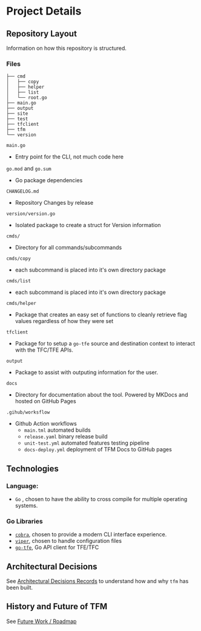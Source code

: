 # Project Details



## Repository Layout
Information on how this repository is structured.

### Files

```
├── cmd
│   ├── copy
│   ├── helper
│   ├── list
│   └── root.go
├── main.go
├── output
├── site
├── test
├── tfclient
├── tfm
└── version
```

`main.go` 

- Entry point for the CLI, not much code here

`go.mod` and `go.sum` 

- Go package dependencies

`CHANGELOG.md` 

- Repository Changes by release

`version/version.go` 

- Isolated package to create a struct for Version information

`cmds/` 

- Directory for all commands/subcommands

`cmds/copy` 

- each subcommand is placed into it's own directory package

`cmds/list`

- each subcommand is placed into it's own directory package


`cmds/helper` 

- Package that creates an easy set of functions to cleanly retrieve flag values regardless of how they were set


`tfclient` 

- Package for to setup a `go-tfe` source and destination context to interact with the TFC/TFE APIs. 


`output` 

- Package to assist with outputing information for the user. 

`docs` 

- Directory for documentation about the tool. Powered by MKDocs and hosted on GitHub Pages

`.gihub/worksflow`

- Github Action workflows
    - `main.tml` automated builds
    - `release.yaml` binary release build
    - `unit-test.yml` automated features testing pipeline
    - `docs-deploy.yml` deployment of TFM Docs to GitHub pages


## Technologies

### Language: 
 - `Go` , chosen to have the ability to cross compile for multiple operating systems. 

### Go Libraries
 - [`cobra`](https://github.com/spf13/cobra), chosen to provide a modern CLI interface experience.
 - [`viper`](https://github.com/spf13/viper), chosen to handle configuration files
 - [`go-tfe`](https://github.com/hashicorp/go-tfe), Go API client for TFE/TFC


## Architectural Decisions

 See [Architectural Decisions Records](./adr.md) to understand how and why `tfm` has been built.



## History and Future of TFM

See [Future Work / Roadmap](./future.md)